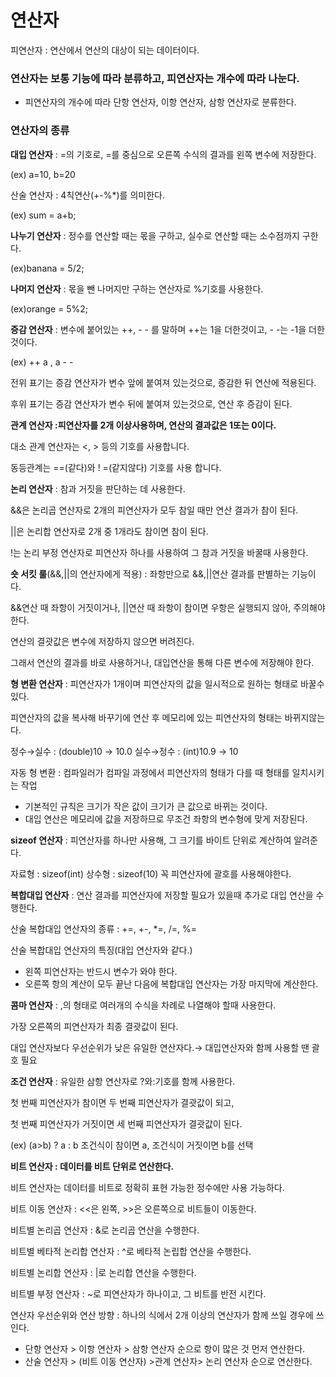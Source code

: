 # 연산자

피연산자 : 연산에서 연산의 대상이 되는 데이터이다.

### 연산자는 보통 기능에 따라 분류하고, 피연산자는 개수에 따라 나눈다.

- 피연산자의 개수에 따라 단항 연산자, 이항 연산자, 삼항 연산자로 분류한다.

### 연산자의 종류

**대입 연산자** : =의 기호로, =를 중심으로 오른쪽 수식의 결과를 왼쪽 변수에 저장한다.

(ex) a=10,  b=20

산술 연산자 : 4칙연산(+-%*)를 의미한다.

(ex) sum = a+b;

**나누기 연산자** : 정수를 연산할 때는 몫을 구하고, 실수로 연산할 때는 소수점까지 구한다.

(ex)banana = 5/2;

**나머지 연산자** : 몫을 뺀 나머지만 구하는 연산자로 %기호를 사용한다.

(ex)orange = 5%2;

**증감 연산자** :  변수에 붙어있는 ++, - - 를 말하며 ++는 1을 더한것이고, - -는 -1을 더한것이다.

(ex) ++ a  , a - -

전위 표기는 증감 연산자가 변수 앞에 붙여져 있는것으로, 증감한 뒤 연산에 적용된다.

후위 표기는 증감 연산자가 변수 뒤에 붙여져 있는것으로, 연산 후 증감이 된다.

**관계 연산자  :피연산자를 2개 이상사용하며, 연산의 결과값은 1또는 0이다.**

대소 관계 연산자는 <, > 등의 기호를 사용합니다.

동등관계는 ==(같다)와 ! =(같지않다) 기호를 사용 합니다.

**논리 연산자** : 참과 거짓을 판단하는 데 사용한다.

&&은 논리곱 연산자로 2개의 피연산자가 모두 참일 때만 연산 결과가 참이 된다.

||은 논리합 연산자로 2개 중 1개라도 참이면 참이 된다.

!는 논리 부정 연산자로 피연산자 하나를 사용하여 그 참과 거짓을 바꿀때 사용한다.

**숏 서킷 룰**(&&,||의 연산자에게 적용) : 좌항만으로 &&,||연산 결과를 판별하는 기능이다.

&&연산 때 좌항이 거짓이거나, ||연산 때 좌항이 참이면 우항은 실행되지 않아, 주의해야 한다.

연산의 결괏값은 변수에 저장하지 않으면 버려진다.

그래서 연산의 결과를 바로 사용하거나, 대입연산을 통해 다른 변수에 저장해야 한다.

**형 변환 연산자** : 피연산자가 1개이며 피연산자의 값을 일시적으로 원하는 형태로 바꿀수 있다.

피연산자의 값을 복사해 바꾸기에 연산 후 메모리에 있는 피연산자의 형태는 바뀌지않는다.

정수→실수 : (double)10 → 10.0                      실수→정수 : (int)10.9 → 10

자동 형 변환 : 컴파일러가 컴파일 과정에서 피연산자의 형태가 다를 때 형태를 일치시키는 작업

- 기본적인 규칙은 크기가 작은 값이 크기가 큰 값으로 바뀌는 것이다.
- 대입 연산은 메모리에 값을 저장하므로 무조건 좌항의 변수형에 맞게 저장된다.

**sizeof 연산자** : 피연산자를 하나만 사용해, 그 크기를 바이트 단위로 계산하여 알려준다.

자료형 : sizeof(int)     상수형 :  sizeof(10)  꼭 피연산자에 괄호를 사용해야한다.

**복합대입 연산자** : 연산 결과를 피연산자에 저장할 필요가 있을때 추가로 대입 연산을 수행한다.

산술 복합대입 연산자의 종류 : +=, +-, *=, /=, %=

산술 복합대입 연산자의 특징(대입 연산자와 같다.)

- 왼쪽 피연산자는 반드시 변수가 와야 한다.
- 오른쪽 항의 계산이 모두 끝난 다음에 복합대입 연산자는 가장 마지막에 계산한다.

**콤마 연산자** : ,의 형태로 여러개의 수식을 차례로 나열해야 할때 사용한다.

가장 오른쪽의 피연산자가 최종 결괏값이 된다.

대입 연산자보다 우선순위가 낮은 유일한 연산자다.→ 대입연산자와 함께 사용할 땐 괄호 필요

**조건 연산자** : 유일한 삼항 연산자로 ?와:기호를 함께 사용한다.

첫 번째 피연산자가 참이면 두 번째 피연산자가 결괏값이 되고,

첫 번째 피연산자가 거짓이면 세 번째 피연산자가 결괏값이 된다.

(ex) (a>b) ? a : b  조건식이 참이면 a, 조건식이 거짓이면 b를 선택

**비트 연산자 : 데이터를 비트 단위로 연산한다.**

비트 연산자는 데이터를 비트로 정확히 표현 가능한 정수에만 사용 가능하다.

비트 이동 연산자 : <<은 왼쪽, >>은 오른쪽으로 비트들이 이동한다.

비트별 논리곱 연산자 : &로 논리곱 연산을 수행한다.

비트별 베타적 논리합 연산자 : ^로 베타적 논립합 연산을 수행한다.

비트별 논리합 연산자 : |로 논리합 연산을 수행한다.

비트별 부정 연산자 :  ~로 피연산자가 하나이고, 그 비트를 반전 시킨다.

연산자 우선순위와 연산 방향 : 하나의 식에서 2개 이상의 연산자가 함께 쓰일 경우에 쓰인다.

- 단항 연산자 > 이항 연산자 > 삼항 연산자 순으로 항이 많은 것 먼저 연산한다.
- 산술 연산자 > (비트 이동 연산자) >관계 연산자> 논리 연산자 순으로 연산한다.

